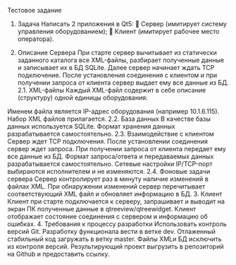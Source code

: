 Тестовое задание
1. Задача
Написать 2 приложения в Qt5:
	Сервер (имитирует систему управления оборудованием);
	Клиент (имитирует рабочее место оператора). 
 
2. Описание Сервера
При старте сервер вычитывает из статически заданного каталога все XML-файлы, разбирает полученные данные и записывает их в БД SQLite. Далее сервер начинает ждать TCP подключение. После установления соединения с клиентом и при получении запроса от клиента сервер выдает ему все данные из БД. 
2.1. XML-файлы
Каждый XML-файл содержит в себе описание (структуру) одной единицы оборудования:
 
Именем файла является IP-адрес оборудования (например 10.1.6.115).
Набор XML файлов прилагается.
2.2. База данных
В качестве базы данных используется SQLite. Формат хранения данных разрабатывается самостоятельно.
2.3. Взаимодействие с клиентом
Сервер ждет TCP подключения. После установлении соединения сервер ждет запроса. При получении запроса от клиента передает ему все данные из БД. Формат запроса/ответа и передаваемых данных разрабатывается самостоятельно.
Сетевые настройки IP/TCP-порт выбираются исполнителем и не изменяются.
2.4. Фоновые задачи сервера
Сервер контролирует раз в минуту наличие изменений в файлах XML.
При обнаружении изменений сервер перечитывает соответствующий XML файл и обновляет информацию в БД.
3. Клиент
Клиент при старте подключается к серверу, запрашивает и выводит на экран ПК полученные данные в qtreeview/qtreewidget. 
Клиент отображает состояние соединения с сервером и информацию об ошибках.
4. Требования к процессу разработки
Использовать контроль версий Git.
Разработку функционала вести в ветке dev.
Отлаженный стабильный код загружать в ветку master.
Файлы XMLи БД исключить из контроля версий.
Результирующий проект выгрузить в репозиторий на Github и предоставить ссылку.
